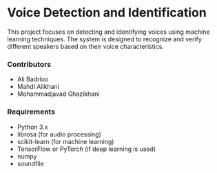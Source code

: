 # Voice Detection and Identification

This project focuses on detecting and identifying voices using machine learning techniques. The system is designed to recognize and verify different speakers based on their voice characteristics.

### Contributors
- Ali Badrloo
- Mahdi Alikhani
- Mohammadjavad Ghazikhani

### Requirements
- Python 3.x
- librosa (for audio processing)
- scikit-learn (for machine learning)
- TensorFlow or PyTorch (if deep learning is used)
- numpy
- soundfile
